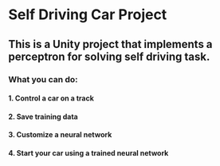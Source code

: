 # Self Driving Car Project

## This is a Unity project that implements a perceptron for solving self driving task.

### What you can do:

#### 1. Control a car on a track
#### 2. Save training data
#### 3. Customize a neural network
#### 4. Start your car using a trained neural network